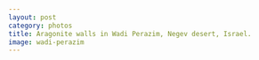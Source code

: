 ```yaml
---
layout: post
category: photos
title: Aragonite walls in Wadi Perazim, Negev desert, Israel.
image: wadi-perazim
---
```

